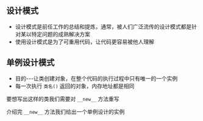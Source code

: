 
## 设计模式

- 设计模式是前任工作的总结和提炼，通常，被人们广泛流传的设计模式都是针对某以特定问题的成熟解决方案
- 使用设计模式是为了可重用代码，让代码更容易被他人理解

## 单例设计模式

- 目的---让类创建对象，在整个代码的执行过程中只有唯一的一个实例
- 每一次执行 `类名()` 返回的对象，内存地址都是相同

要想写出这样的类我们需要对 `__new__` 方法重写

介绍完 `__new__` 方法我们给出一个单例设计的实例

